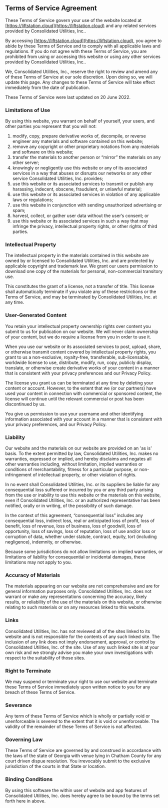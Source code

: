 Terms of Service Agreement
----------------

These Terms of Service govern your use of the website located at [https://liftstation.cloud](https://liftstation.cloud) and any related services provided by Consolidated Utilities, Inc..

By accessing [https://liftstation.cloud](https://liftstation.cloud), you agree to abide by these Terms of Service and to comply with all applicable laws and regulations. If you do not agree with these Terms of Service, you are prohibited from using or accessing this website or using any other services provided by Consolidated Utilities, Inc..

We, Consolidated Utilities, Inc., reserve the right to review and amend any of these Terms of Service at our sole discretion. Upon doing so, we will update this page. Any changes to these Terms of Service will take effect immediately from the date of publication.

These Terms of Service were last updated on 20 June 2022.

### Limitations of Use

By using this website, you warrant on behalf of yourself, your users, and other parties you represent that you will not:

1.  modify, copy, prepare derivative works of, decompile, or reverse engineer any materials and software contained on this website;
2.  remove any copyright or other proprietary notations from any materials and software on this website;
3.  transfer the materials to another person or “mirror” the materials on any other server;
4.  knowingly or negligently use this website or any of its associated services in a way that abuses or disrupts our networks or any other service Consolidated Utilities, Inc. provides;
5.  use this website or its associated services to transmit or publish any harassing, indecent, obscene, fraudulent, or unlawful material;
6.  use this website or its associated services in violation of any applicable laws or regulations;
7.  use this website in conjunction with sending unauthorized advertising or spam;
8.  harvest, collect, or gather user data without the user’s consent; or
9.  use this website or its associated services in such a way that may infringe the privacy, intellectual property rights, or other rights of third parties.

### Intellectual Property

The intellectual property in the materials contained in this website are owned by or licensed to Consolidated Utilities, Inc. and are protected by applicable copyright and trademark law. We grant our users permission to download one copy of the materials for personal, non-commercial transitory use.

This constitutes the grant of a license, not a transfer of title. This license shall automatically terminate if you violate any of these restrictions or the Terms of Service, and may be terminated by Consolidated Utilities, Inc. at any time.

### User-Generated Content

You retain your intellectual property ownership rights over content you submit to us for publication on our website. We will never claim ownership of your content, but we do require a license from you in order to use it.

When you use our website or its associated services to post, upload, share, or otherwise transmit content covered by intellectual property rights, you grant to us a non-exclusive, royalty-free, transferable, sub-licensable, worldwide license to use, distribute, modify, run, copy, publicly display, translate, or otherwise create derivative works of your content in a manner that is consistent with your privacy preferences and our Privacy Policy.

The license you grant us can be terminated at any time by deleting your content or account. However, to the extent that we (or our partners) have used your content in connection with commercial or sponsored content, the license will continue until the relevant commercial or post has been discontinued by us.

You give us permission to use your username and other identifying information associated with your account in a manner that is consistent with your privacy preferences, and our Privacy Policy.

### Liability

Our website and the materials on our website are provided on an 'as is' basis. To the extent permitted by law, Consolidated Utilities, Inc. makes no warranties, expressed or implied, and hereby disclaims and negates all other warranties including, without limitation, implied warranties or conditions of merchantability, fitness for a particular purpose, or non-infringement of intellectual property, or other violation of rights.

In no event shall Consolidated Utilities, Inc. or its suppliers be liable for any consequential loss suffered or incurred by you or any third party arising from the use or inability to use this website or the materials on this website, even if Consolidated Utilities, Inc. or an authorized representative has been notified, orally or in writing, of the possibility of such damage.

In the context of this agreement, “consequential loss” includes any consequential loss, indirect loss, real or anticipated loss of profit, loss of benefit, loss of revenue, loss of business, loss of goodwill, loss of opportunity, loss of savings, loss of reputation, loss of use and/or loss or corruption of data, whether under statute, contract, equity, tort (including negligence), indemnity, or otherwise.

Because some jurisdictions do not allow limitations on implied warranties, or limitations of liability for consequential or incidental damages, these limitations may not apply to you.

### Accuracy of Materials

The materials appearing on our website are not comprehensive and are for general information purposes only. Consolidated Utilities, Inc. does not warrant or make any representations concerning the accuracy, likely results, or reliability of the use of the materials on this website, or otherwise relating to such materials or on any resources linked to this website.

### Links

Consolidated Utilities, Inc. has not reviewed all of the sites linked to its website and is not responsible for the contents of any such linked site. The inclusion of any link does not imply endorsement, approval, or control by Consolidated Utilities, Inc. of the site. Use of any such linked site is at your own risk and we strongly advise you make your own investigations with respect to the suitability of those sites.

### Right to Terminate

We may suspend or terminate your right to use our website and terminate these Terms of Service immediately upon written notice to you for any breach of these Terms of Service.

### Severance

Any term of these Terms of Service which is wholly or partially void or unenforceable is severed to the extent that it is void or unenforceable. The validity of the remainder of these Terms of Service is not affected.

### Governing Law

These Terms of Service are governed by and construed in accordance with the laws of the state of Georgia with venue lying in Chatham County for any court driven dispue resolution. You irrevocably submit to the exclusive jurisdiction of the courts in that State or location.

### Binding Conditions

By using this software the within user of website and app features of Consolidated Utilities, Inc. does hereby agree to be bound by the terms set forth here in above.
